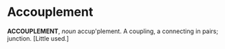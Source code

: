# Accouplement

**ACCOUPLEMENT**, _noun_ accup'plement. A coupling, a connecting in pairs; junction. \[Little used.\]